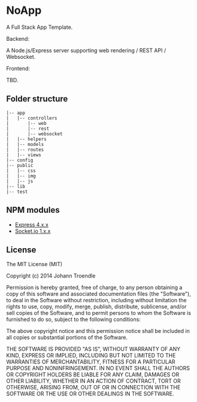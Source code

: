 NoApp
========

A Full Stack App Template.

Backend:

A Node.js/Express server supporting web rendering / REST API / Websocket.

Frontend:

TBD.


Folder structure
----
```
|-- app
|   |-- controllers
|       |-- web
|       |-- rest
|       |-- websocket
|   |-- helpers
|   |-- models
|   |-- routes
|   |-- views
|-- config
|-- public
|   |-- css
|   |-- img
|   |-- js
|-- lib
|-- test
```

NPM modules
----
* [Express 4.x.x](http://expressjs.com/)
* [Socket.io 1.x.x](http://socket.io/)


License
----

The MIT License (MIT)

Copyright (c) 2014 Johann Troendle

Permission is hereby granted, free of charge, to any person obtaining a copy
of this software and associated documentation files (the "Software"), to deal
in the Software without restriction, including without limitation the rights
to use, copy, modify, merge, publish, distribute, sublicense, and/or sell
copies of the Software, and to permit persons to whom the Software is
furnished to do so, subject to the following conditions:

The above copyright notice and this permission notice shall be included in all
copies or substantial portions of the Software.

THE SOFTWARE IS PROVIDED "AS IS", WITHOUT WARRANTY OF ANY KIND, EXPRESS OR
IMPLIED, INCLUDING BUT NOT LIMITED TO THE WARRANTIES OF MERCHANTABILITY,
FITNESS FOR A PARTICULAR PURPOSE AND NONINFRINGEMENT. IN NO EVENT SHALL THE
AUTHORS OR COPYRIGHT HOLDERS BE LIABLE FOR ANY CLAIM, DAMAGES OR OTHER
LIABILITY, WHETHER IN AN ACTION OF CONTRACT, TORT OR OTHERWISE, ARISING FROM,
OUT OF OR IN CONNECTION WITH THE SOFTWARE OR THE USE OR OTHER DEALINGS IN THE
SOFTWARE.

